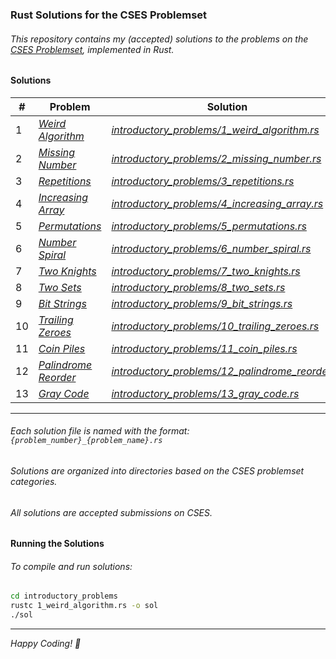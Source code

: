 ### Rust Solutions for the CSES Problemset

###### This repository contains my (accepted) solutions to the problems on the [CSES Problemset](https://cses.fi), implemented in Rust.

#### Solutions

| # | Problem | Solution |
|---|---|---|
| 1 | [*Weird Algorithm*](https://cses.fi/problemset/task/1068) | [*introductory_problems/1_weird_algorithm.rs*](./introductory_problems/1_weird_algorithm.rs) |
| 2 | [*Missing Number*](https://cses.fi/problemset/task/1083) | [*introductory_problems/2_missing_number.rs*](./introductory_problems/2_missing_number.rs) |
| 3 | [*Repetitions*](https://cses.fi/problemset/task/1069) | [*introductory_problems/3_repetitions.rs*](./introductory_problems/3_repetitions.rs) |
| 4 | [*Increasing Array*](https://cses.fi/problemset/task/1094) | [*introductory_problems/4_increasing_array.rs*](./introductory_problems/4_increasing_array.rs) |
| 5 | [*Permutations*](https://cses.fi/problemset/task/1070) | [*introductory_problems/5_permutations.rs*](./introductory_problems/5_permutations.rs) |
| 6 | [*Number Spiral*](https://cses.fi/problemset/task/1071) | [*introductory_problems/6_number_spiral.rs*](./introductory_problems/6_number_spiral.rs) |
| 7 | [*Two Knights*](https://cses.fi/problemset/task/1072) | [*introductory_problems/7_two_knights.rs*](./introductory_problems/7_two_knights.rs) |
| 8 | [*Two Sets*](https://cses.fi/problemset/task/1092) | [*introductory_problems/8_two_sets.rs*](./introductory_problems/8_two_sets.rs) |
| 9 | [*Bit Strings*](https://cses.fi/problemset/task/1617) | [*introductory_problems/9_bit_strings.rs*](./introductory_problems/9_bit_strings.rs) |
| 10 | [*Trailing Zeroes*](https://cses.fi/problemset/task/1618) | [*introductory_problems/10_trailing_zeroes.rs*](./introductory_problems/10_trailing_zeroes.rs) |
| 11 | [*Coin Piles*](https://cses.fi/problemset/task/1754) | [*introductory_problems/11_coin_piles.rs*](./introductory_problems/11_coin_piles.rs) |
| 12 | [*Palindrome Reorder*](https://cses.fi/problemset/task/1755) | [*introductory_problems/12_palindrome_reorder.rs*](./introductory_problems/12_palindrome_reorder.rs) |
| 13 | [*Gray Code*](https://cses.fi/problemset/task/2205) | [*introductory_problems/13_gray_code.rs*](./introductory_problems/13_gray_code.rs) |

---

###### Each solution file is named with the format: `{problem_number}_{problem_name}.rs`
###### Solutions are organized into directories based on the CSES problemset categories.
###### All solutions are accepted submissions on CSES.

#### Running the Solutions

###### To compile and run solutions:

```bash
cd introductory_problems
rustc 1_weird_algorithm.rs -o sol
./sol
```

---

*Happy Coding! 🦀*